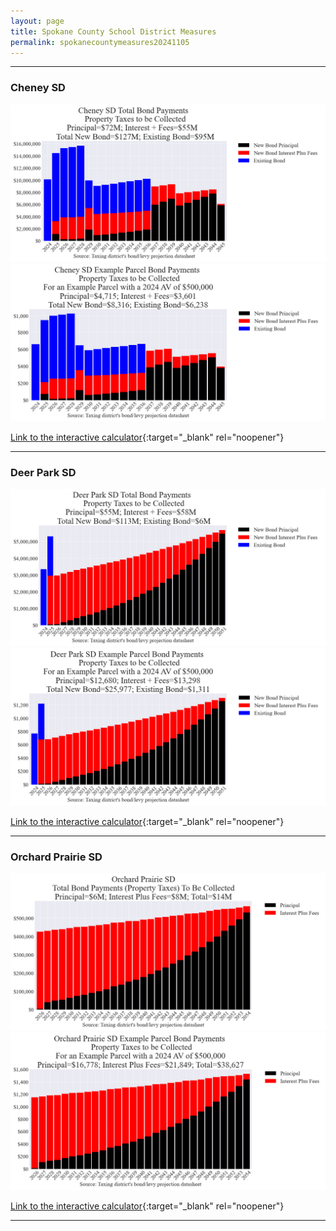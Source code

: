 ```yaml
---
layout: page
title: Spokane County School District Measures
permalink: spokanecountymeasures20241105
---
```


___

### Cheney SD

![Cheney SD bond totals chart](pagesManual/LeviesReport/20241105/Cheney.png "Cheney SD bond totals chart")
![Cheney SD bond example parcel chart](pagesManual/LeviesReport/20241105/CheneyParcel.png "Cheney SD bond example parcel chart")

[Link to the interactive calculator](calculator_cheney_20241105_enhanced){:target="_blank" rel="noopener"}

___

### Deer Park SD

![Deer Park SD bond totals chart](pagesManual/LeviesReport/20241105/DeerPark.png "Deer Park SD bond totals chart")
![Deer Park SD bond example parcel chart](pagesManual/LeviesReport/20241105/DeerParkParcel.png "Deer Park SD bond example parcel chart")

[Link to the interactive calculator](calculator_deer_park_20241105_enhanced){:target="_blank" rel="noopener"}

___

### Orchard Prairie SD

![Orchard Prairie SD bond totals chart](pagesManual/LeviesReport/20241105/OrchardPrairie.png "Orchard Prairie SD bond totals chart")
![Orchard Prairie SD bond example parcel chart](pagesManual/LeviesReport/20241105/OrchardPrairieParcel.png "Orchard Prairie SD bond example parcel chart")

[Link to the interactive calculator](calculator_orchard_prairie_20241105_enhanced){:target="_blank" rel="noopener"}

___

